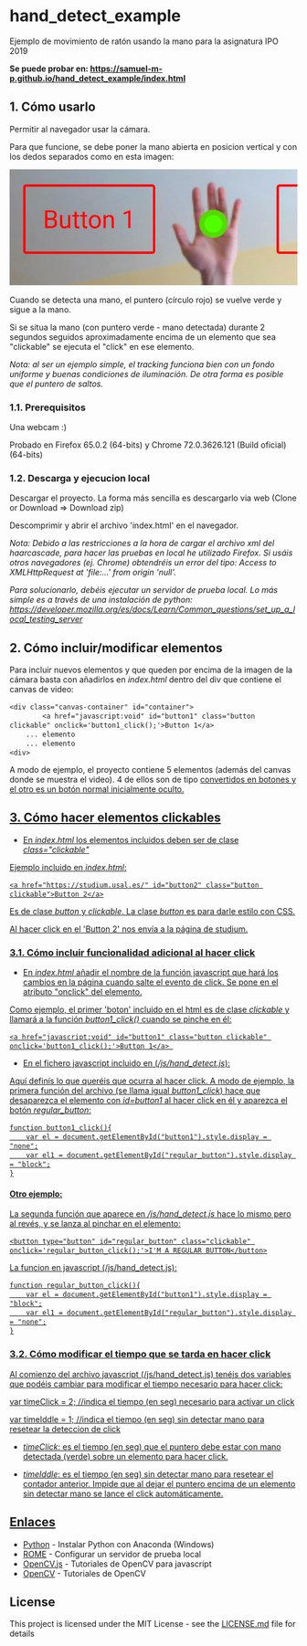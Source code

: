 # hand_detect_example

Ejemplo de movimiento de ratón usando la mano para la asignatura IPO 2019

**Se puede probar en: https://samuel-m-p.github.io/hand_detect_example/index.html**

## 1. Cómo usarlo

Permitir al navegador usar la cámara.

Para que funcione, se debe poner la mano abierta en posicion vertical y con los dedos separados como en esta imagen:

![My image](capturas/hand_recon.jpg)

Cuando se detecta una mano, el puntero (círculo rojo) se vuelve verde y sigue a la mano.

Si se situa la mano (con puntero verde - mano detectada) durante 2 segundos seguidos aproximadamente encima de un elemento que sea "clickable" se ejecuta el "click" en ese elemento.

*Nota: al ser un ejemplo simple, el tracking funciona bien con un fondo uniforme y buenas condiciones de iluminación. De otra forma es posible que el puntero de saltos.*

### 1.1. Prerequisitos

Una webcam :)

Probado en Firefox 65.0.2 (64-bits) y Chrome 72.0.3626.121 (Build oficial) (64-bits)

### 1.2. Descarga y ejecucion local

Descargar el proyecto. La forma más sencilla es descargarlo via web (Clone or Download => Download zip)

Descomprimir y abrir el archivo 'index.html' en el navegador.

*Nota: Debido a las restricciones a la hora de cargar el archivo xml del haarcascade, para hacer las pruebas en local he utilizado Firefox. Si usáis otros navegadores (ej. Chrome) obtendréis un error del tipo: Access to XMLHttpRequest at 'file:...' from origin 'null'.*

*Para solucionarlo, debéis ejecutar un servidor de prueba local. Lo más simple es a través de una instalación de python: https://developer.mozilla.org/es/docs/Learn/Common_questions/set_up_a_local_testing_server*

## 2. Cómo incluir/modificar elementos

Para incluir nuevos elementos y que queden por encima de la imagen de la cámara basta con añadirlos en *index.html* dentro del div que contiene el canvas de video:

```
<div class="canvas-container" id="container"> 
		<a href="javascript:void" id="button1" class="button clickable" onclick='button1_click();'>Button 1</a> 
    ... elemento
    ... elemento
<div>
```

A modo de ejemplo, el proyecto contiene 5 elementos (además del canvas donde se muestra el video). 4 de ellos son de tipo *<a href>* convertidos en botones y el otro es un botón normal inicialmente oculto. 

## 3. Cómo hacer elementos clickables

- En *index.html* los elementos incluidos deben ser de clase *class="clickable"*

Ejemplo incluido en *index.html*:

```
<a href="https://studium.usal.es/" id="button2" class="button clickable">Button 2</a>
```

Es de clase *button* y *clickable*. La clase *button* es para darle estilo con CSS. 

Al hacer click en el 'Button 2' nos envía a la página de studium.

### 3.1. Cómo incluir funcionalidad adicional al hacer click

- En *index.html* añadir el nombre de la función javascript que hará los cambios en la página cuando salte el evento de click. Se pone en el atributo "onclick" del elemento.

Como ejemplo, el primer 'boton' incluido en el html es de clase *clickable* y llamará a la función *button1_click()* cuando se pinche en él:

```
<a href="javascript:void" id="button1" class="button clickable" onclick='button1_click();'>Button 1</a> 
```

- En el fichero javascript incluido en (*/js/hand_detect.js*):
 
Aquí definís lo que queréis que ocurra al hacer click. A modo de ejemplo, la primera función del archivo (se llama igual *button1_click*) hace que desaparezca el elemento con *id=button1* al hacer click en él y aparezca el botón *regular_button*:

```
function button1_click(){
	var el = document.getElementById("button1").style.display = "none";
	var el1 = document.getElementById("regular_button").style.display = "block";
}
```

#### Otro ejemplo:

La segunda función que aparece en */js/hand_detect.js* hace lo mismo pero al revés, y se lanza al pinchar en el elemento: 

```
<button type="button" id="regular_button" class="clickable" onclick='regular_button_click();'>I'M A REGULAR BUTTON</button>
```

La funcion en javascript (/js/hand_detect.js):

```
function regular_button_click(){
	var el = document.getElementById("button1").style.display = "block";
	var el1 = document.getElementById("regular_button").style.display = "none";
}
```

### 3.2. Cómo modificar el tiempo que se tarda en hacer click

Al comienzo del archivo javascript (/js/hand_detect.js) tenéis dos variables que podéis cambiar para modificar el tiempo necesario para hacer click:

var timeClick = 2; //indica el tiempo (en seg) necesario para activar un click

var timeIddle = 1; //indica el tiempo (en seg) sin detectar mano para resetear la deteccion de click

- *timeClick*: es el tiempo (en seg) que el puntero debe estar con mano detectada (verde) sobre un elemento para hacer click.

- *timeIddle*: es el tiempo (en seg) sin detectar mano para resetear el contador anterior. Impide que al dejar el puntero encima de un elemento sin detectar mano se lance el click automáticamente.

## Enlaces

* [Python](http://www.dropwizard.io/1.0.2/docs/) - Instalar Python con Anaconda (Windows)
* [ROME](https://developer.mozilla.org/es/docs/Learn/Common_questions/set_up_a_local_testing_server) - Configurar un servidor de prueba local
* [OpenCV.js](https://docs.opencv.org/3.4/d5/d10/tutorial_js_root.html) - Tutoriales de OpenCV para javascript
* [OpenCV](https://docs.opencv.org/3.4.0/d9/df8/tutorial_root.html) - Tutoriales de OpenCV 


## License

This project is licensed under the MIT License - see the [LICENSE.md](LICENSE.md) file for details



